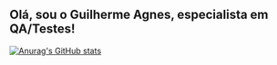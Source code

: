 ## Olá, sou o Guilherme Agnes, especialista em QA/Testes!


[![Anurag's GitHub stats](https://github-readme-stats.vercel.app/api?username=guisagnes&show_icons=true&theme=vue&bg_color=273849)](https://github.com/guisagnes/github-readme-stats)
